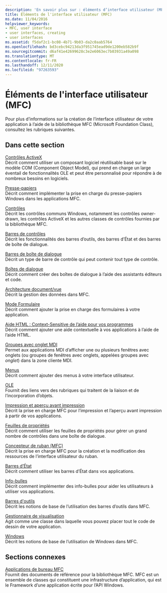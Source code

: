 ```yaml
---
description: 'En savoir plus sur : éléments d’interface utilisateur (MFC)'
title: Éléments de l'interface utilisateur (MFC)
ms.date: 11/04/2016
helpviewer_keywords:
- MFC, user interface
- user interfaces, creating
- user interfaces
ms.assetid: f5daf2c1-bc08-4b71-9b03-da2c0aab5764
ms.openlocfilehash: bd3cebc94213da3f951745ead9de1200eb582b9f
ms.sourcegitcommit: d6af41e42699628c3e2e6063ec7b03931a49a098
ms.translationtype: MT
ms.contentlocale: fr-FR
ms.lasthandoff: 12/11/2020
ms.locfileid: "97263593"
---
```

# <a name="user-interface-elements-mfc"></a>Éléments de l'interface utilisateur (MFC)

Pour plus d’informations sur la création de l’interface utilisateur de votre application à l’aide de la bibliothèque MFC (Microsoft Foundation Class), consultez les rubriques suivantes.

## <a name="in-this-section"></a>Dans cette section

[Contrôles ActiveX](../mfc/activex-controls.md)<br/>
Décrit comment utiliser un composant logiciel réutilisable basé sur le modèle COM (Component Object Model), qui prend en charge un large éventail de fonctionnalités OLE et peut être personnalisé pour répondre à de nombreux besoins en logiciels.

[Presse-papiers](../mfc/clipboard.md)<br/>
Décrit comment implémenter la prise en charge du presse-papiers Windows dans les applications MFC.

[Contrôles](../mfc/controls-mfc.md)<br/>
Décrit les contrôles communs Windows, notamment les contrôles owner-drawn, les contrôles ActiveX et les autres classes de contrôles fournies par la bibliothèque MFC.

[Barres de contrôles](../mfc/control-bars.md)<br/>
Décrit les fonctionnalités des barres d’outils, des barres d’État et des barres de boîte de dialogue.

[Barres de boîte de dialogue](../mfc/dialog-bars.md)<br/>
Décrit un type de barre de contrôle qui peut contenir tout type de contrôle.

[Boîtes de dialogue](../mfc/dialog-boxes.md)<br/>
Décrit comment créer des boîtes de dialogue à l’aide des assistants éditeurs et code.

[Architecture document/vue](../mfc/document-view-architecture.md)<br/>
Décrit la gestion des données dans MFC.

[Mode Formulaire](../mfc/form-views-mfc.md)<br/>
Décrit comment ajouter la prise en charge des formulaires à votre application.

[Aide HTML : Context-Sensitive de l’aide pour vos programmes](../mfc/html-help-context-sensitive-help-for-your-programs.md)<br/>
Décrit comment ajouter une aide contextuelle à vos applications à l’aide de l’aide HTML.

[Groupes avec onglet MDI](../mfc/mdi-tabbed-groups.md)<br/>
Permet aux applications MDI d’afficher une ou plusieurs fenêtres avec onglets (ou groupes de fenêtres avec onglets, appelées groupes avec *onglet*) dans la zone cliente MDI.

[Menus](../mfc/menus-mfc.md)<br/>
Décrit comment ajouter des menus à votre interface utilisateur.

[OLE](../mfc/ole-mfc.md)<br/>
Fournit des liens vers des rubriques qui traitent de la liaison et de l’incorporation d’objets.

[Impression et aperçu avant impression](../mfc/printing-and-print-preview.md)<br/>
Décrit la prise en charge MFC pour l’impression et l’aperçu avant impression à partir de vos applications.

[Feuilles de propriétés](../mfc/property-sheets-mfc.md)<br/>
Décrit comment utiliser les feuilles de propriétés pour gérer un grand nombre de contrôles dans une boîte de dialogue.

[Concepteur de ruban (MFC)](../mfc/ribbon-designer-mfc.md)<br/>
Décrit la prise en charge MFC pour la création et la modification des ressources de l’interface utilisateur du ruban.

[Barres d’État](../mfc/status-bars.md)<br/>
Décrit comment utiliser les barres d’État dans vos applications.

[Info-bulles](../mfc/tool-tips.md)<br/>
Décrit comment implémenter des info-bulles pour aider les utilisateurs à utiliser vos applications.

[Barres d'outils](../mfc/toolbars.md)<br/>
Décrit les notions de base de l’utilisation des barres d’outils dans MFC.

[Gestionnaire de visualisation](../mfc/visualization-manager.md)<br/>
Agit comme une classe dans laquelle vous pouvez placer tout le code de dessin de votre application.

[Windows](../mfc/windows.md)<br/>
Décrit les notions de base de l’utilisation de Windows dans MFC.

## <a name="related-sections"></a>Sections connexes

[Applications de bureau MFC](../mfc/mfc-desktop-applications.md)<br/>
Fournit des documents de référence pour la bibliothèque MFC. MFC est un ensemble de classes qui constituent une infrastructure d’application, qui est le Framework d’une application écrite pour l’API Windows.
